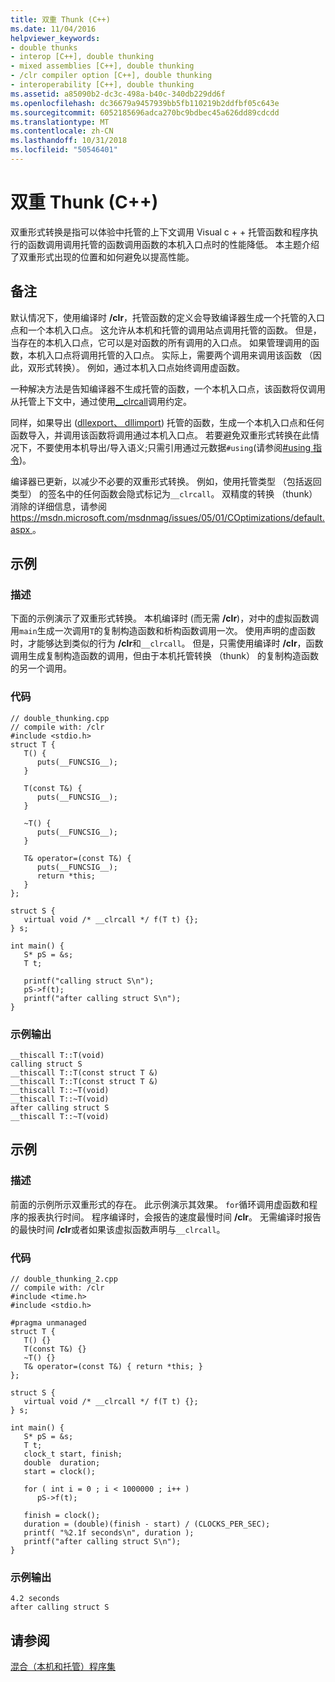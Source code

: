 ```yaml
---
title: 双重 Thunk (C++)
ms.date: 11/04/2016
helpviewer_keywords:
- double thunks
- interop [C++], double thunking
- mixed assemblies [C++], double thunking
- /clr compiler option [C++], double thunking
- interoperability [C++], double thunking
ms.assetid: a85090b2-dc3c-498a-b40c-340db229dd6f
ms.openlocfilehash: dc36679a9457939bb5fb110219b2ddfbf05c643e
ms.sourcegitcommit: 6052185696adca270bc9bdbec45a626dd89cdcdd
ms.translationtype: MT
ms.contentlocale: zh-CN
ms.lasthandoff: 10/31/2018
ms.locfileid: "50546401"
---
```

# <a name="double-thunking-c"></a>双重 Thunk (C++)

双重形式转换是指可以体验中托管的上下文调用 Visual c + + 托管函数和程序执行的函数调用调用托管的函数调用函数的本机入口点时的性能降低。 本主题介绍了双重形式出现的位置和如何避免以提高性能。

## <a name="remarks"></a>备注

默认情况下，使用编译时 **/clr**，托管函数的定义会导致编译器生成一个托管的入口点和一个本机入口点。 这允许从本机和托管的调用站点调用托管的函数。 但是，当存在的本机入口点，它可以是对函数的所有调用的入口点。 如果管理调用的函数，本机入口点将调用托管的入口点。 实际上，需要两个调用来调用该函数 （因此，双形式转换）。 例如，通过本机入口点始终调用虚函数。

一种解决方法是告知编译器不生成托管的函数，一个本机入口点，该函数将仅调用从托管上下文中，通过使用[__clrcall](../cpp/clrcall.md)调用约定。

同样，如果导出 ([dllexport、 dllimport](../cpp/dllexport-dllimport.md)) 托管的函数，生成一个本机入口点和任何函数导入，并调用该函数将调用通过本机入口点。 若要避免双重形式转换在此情况下，不要使用本机导出/导入语义;只需引用通过元数据`#using`(请参阅[#using 指令](../preprocessor/hash-using-directive-cpp.md))。

编译器已更新，以减少不必要的双重形式转换。 例如，使用托管类型 （包括返回类型） 的签名中的任何函数会隐式标记为`__clrcall`。 双精度的转换 （thunk） 消除的详细信息，请参阅[ https://msdn.microsoft.com/msdnmag/issues/05/01/COptimizations/default.aspx ](https://msdn.microsoft.com/msdnmag/issues/05/01/COptimizations/default.aspx)。

## <a name="example"></a>示例

### <a name="description"></a>描述

下面的示例演示了双重形式转换。 本机编译时 (而无需 **/clr**)，对中的虚拟函数调用`main`生成一次调用`T`的复制构造函数和析构函数调用一次。 使用声明的虚函数时，才能够达到类似的行为 **/clr**和`__clrcall`。 但是，只需使用编译时 **/clr**，函数调用生成复制构造函数的调用，但由于本机托管转换 （thunk） 的复制构造函数的另一个调用。

### <a name="code"></a>代码

```
// double_thunking.cpp
// compile with: /clr
#include <stdio.h>
struct T {
   T() {
      puts(__FUNCSIG__);
   }

   T(const T&) {
      puts(__FUNCSIG__);
   }

   ~T() {
      puts(__FUNCSIG__);
   }

   T& operator=(const T&) {
      puts(__FUNCSIG__);
      return *this;
   }
};

struct S {
   virtual void /* __clrcall */ f(T t) {};
} s;

int main() {
   S* pS = &s;
   T t;

   printf("calling struct S\n");
   pS->f(t);
   printf("after calling struct S\n");
}
```

### <a name="sample-output"></a>示例输出

```
__thiscall T::T(void)
calling struct S
__thiscall T::T(const struct T &)
__thiscall T::T(const struct T &)
__thiscall T::~T(void)
__thiscall T::~T(void)
after calling struct S
__thiscall T::~T(void)
```

## <a name="example"></a>示例

### <a name="description"></a>描述

前面的示例所示双重形式的存在。 此示例演示其效果。 `for`循环调用虚函数和程序的报表执行时间。 程序编译时，会报告的速度最慢时间 **/clr**。 无需编译时报告的最快时间 **/clr**或者如果该虚拟函数声明与`__clrcall`。

### <a name="code"></a>代码

```
// double_thunking_2.cpp
// compile with: /clr
#include <time.h>
#include <stdio.h>

#pragma unmanaged
struct T {
   T() {}
   T(const T&) {}
   ~T() {}
   T& operator=(const T&) { return *this; }
};

struct S {
   virtual void /* __clrcall */ f(T t) {};
} s;

int main() {
   S* pS = &s;
   T t;
   clock_t start, finish;
   double  duration;
   start = clock();

   for ( int i = 0 ; i < 1000000 ; i++ )
      pS->f(t);

   finish = clock();
   duration = (double)(finish - start) / (CLOCKS_PER_SEC);
   printf( "%2.1f seconds\n", duration );
   printf("after calling struct S\n");
}
```

### <a name="sample-output"></a>示例输出

```
4.2 seconds
after calling struct S
```

## <a name="see-also"></a>请参阅

[混合（本机和托管）程序集](../dotnet/mixed-native-and-managed-assemblies.md)